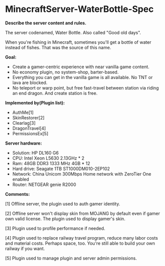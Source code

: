 # MinecraftServer-WaterBottle-Spec
**Describe the server content and rules.**

The server codenamed, Water Bottle. Also called "Good old days".

When you're fishing in Minecraft, sometimes you'll get a bottle of water instead of fishes. That was the source of this name.

**Goal:**
- Create a gamer-centric experience with near vanilla game content.
- No economy plugin, no system-shop, barter-based.
- Everything you can get in the vanilla game is all available. No TNT or lava are blocked.
- No teleport or warp point, but free fast-travel between station via riding an end dragon. And create station is free.

**Implemented by(Plugin list):**
- AuthMe[1]
- SkinRestorer[2]
- Clearlag[3]
- DragonTravel[4]
- PermissionsEx[5]

**Server hardware:**
- Solution: HP DL160 G6
- CPU: Intel Xeon L5630 2.13GHz * 2
- Ram: 48GB DDR3 1333 MHz 4GB * 12
- Hard drive: Seagate 1TB ST1000DM010-2EP102
- Network: China Unicom 300Mbps Home network with ZeroTier One enabled
- Router: NETGEAR genie R2000

**Comments:**

[1] Offline server, the plugin used to auth gamer identity.

[2] Offline server won't display skin from MOJANG by default even if gamer own valid license. The plugin used to display gamer's skin.

[3] Plugin used to profile performance if needed.

[4] Plugin used to replace railway travel program, reduce many labor costs and material costs. Perhaps space, too. You're still able to build your own railway if you want.

[5] Plugin used to manage plugin and server admin permissions.
